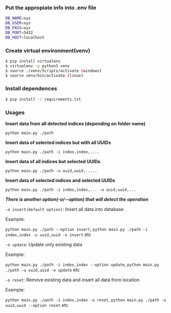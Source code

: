 <!-- @format -->

### Put the appropiate info into .env file

```bash
DB_NAME=xyz
DB_USER=xyz
DB_PASS=xyz
DB_PORT=5432
DB_HOST=localhost

```

### Create virtual environment(venv)

```bash
$ pip install virtualenv
$ virtualenv -p python3 venv
$ source ./venv/Scripts/activate (windows)
$ source venv/bin/activate (linux)
```

### Install dependences

```bash
$ pip install -r requirements.txt
```

### Usages

**Insert data from all detected indices (depending on folder name)**

```
python main.py ./path
```

**Insert data of selected indices but with all UUIDs**

```
python main.py ./path -i index,index,....
```

**Insert data of all indices but selected UUIDs**

```
python main.py ./path -u uuid,uuid,.....
```

**Insert data of selected indices and selected UUIDs**

```
python main.py ./path -i index,index,... -u uuid,uuid,...
```

**_There is another option(-o/--option) that will detect the operation_**

`-o insert(default option)`: Insert all data into database

Example:

`python main.py ./path --option insert`, `python main.py ./path -i index,index -u uuid,uuid -o insert` etc

`-o update`: Update only existing data

Example:

`python main.py ./path -i index,index --option update`, `python main.py ./path -u uuid,uuid -o update` etc

`-o reset`: Remove existing data and insert all data from location

Example:

`python main.py ./path -i index,index -o reset`, `python main.py ./path -u uuid,uuid --option reset` etc
